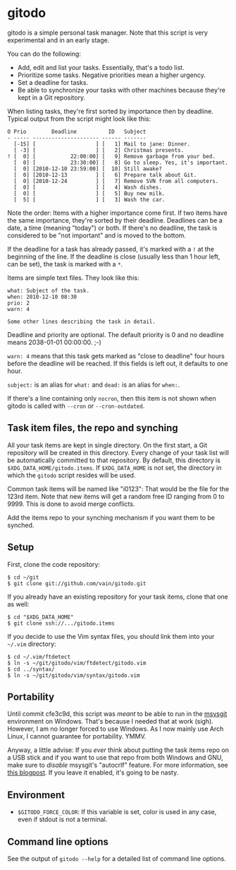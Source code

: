gitodo
======

gitodo is a simple personal task manager. Note that this script is very
experimental and in an early stage.

You can do the following:

* Add, edit and list your tasks. Essentially, that's a todo list.
* Prioritize some tasks. Negative priorities mean a higher urgency.
* Set a deadline for tasks.
* Be able to synchronize your tasks with other machines because they're
  kept in a Git repository.

When listing tasks, they're first sorted by importance then by deadline.
Typical output from the script might look like this:

	O Prio        Deadline          ID   Subject
	- ----- --------------------- ------ -------
	  [-15] [                   ] [   1] Mail to jane: Dinner.
	  [ -3] [                   ] [   2] Christmas presents.
	! [  0] [           22:00:00] [   9] Remove garbage from your bed.
	  [  0] [           23:30:00] [   8] Go to sleep. Yes, it's important.
	  [  0] [2010-12-10 23:59:00] [  10] Still awake?
	  [  0] [2010-12-13         ] [   6] Prepare talk about Git.
	  [  0] [2010-12-24         ] [   7] Remove SVN from all computers.
	  [  0] [                   ] [   4] Wash dishes.
	  [  0] [                   ] [   5] Buy new milk.
	  [  5] [                   ] [   3] Wash the car.

Note the order: Items with a higher importance come first. If two items
have the same importance, they're sorted by their deadline. Deadlines
can be a date, a time (meaning "today") or both. If there's no deadline,
the task is considered to be "not important" and is moved to the bottom.

If the deadline for a task has already passed, it's marked with a `!` at
the beginning of the line. If the deadline is close (usually less than 1
hour left, can be set), the task is marked with a `*`.

Items are simple text files. They look like this:

	what: Subject of the task.
	when: 2010-12-10 08:30
	prio: 2
	warn: 4

	Some other lines describing the task in detail.

Deadline and priority are optional. The default priority is 0 and no
deadline means 2038-01-01 00:00:00. ;-)

`warn: 4` means that this task gets marked as "close to deadline" four
hours before the deadline will be reached. If this fields is left out,
it defaults to one hour.

`subject:` is an alias for `what:` and `dead:` is an alias for `when:`.

If there's a line containing only `nocron`, then this item is not shown
when gitodo is called with `--cron` or `--cron-outdated`.


Task item files, the repo and synching
--------------------------------------

All your task items are kept in single directory. On the first start,
a Git repository will be created in this directory. Every change of your
task list will be automatically committed to that repository. By
default, this directory is `$XDG_DATA_HOME/gitodo.items`. If
`$XDG_DATA_HOME` is not set, the directory in which the `gitodo` script
resides will be used.

Common task items will be named like "i0123": That would be the file for
the 123rd item. Note that new items will get a random free ID ranging
from 0 to 9999. This is done to avoid merge conflicts.

Add the items repo to your synching mechanism if you want them to be
synched.


Setup
-----

First, clone the code repository:

	$ cd ~/git
	$ git clone git://github.com/vain/gitodo.git

If you already have an existing repository for your task items, clone
that one as well:

	$ cd "$XDG_DATA_HOME"
	$ git clone ssh://.../gitodo.items

If you decide to use the Vim syntax files, you should link them into
your `~/.vim` directory:

	$ cd ~/.vim/ftdetect
	$ ln -s ~/git/gitodo/vim/ftdetect/gitodo.vim
	$ cd ../syntax/
	$ ln -s ~/git/gitodo/vim/syntax/gitodo.vim


Portability
-----------

Until commit cfe3c9d, this script was *meant* to be able to run in the
[msysgit](http://code.google.com/p/msysgit/) environment on Windows.
That's because I needed that at work (sigh). However, I am no longer
forced to use Windows. As I now mainly use Arch Linux, I cannot
guarantee for portability. YMMV.

Anyway, a little advise: If you *ever* think about putting the task
items repo on a USB stick and if you want to use that repo from both
Windows and GNU, make sure to *disable* msysgit's "autocrlf" feature.
For more information, see [this
blogpost](http://www.tigraine.at/2010/02/03/disable-autcrlf-in-msysgit/).
If you leave it enabled, it's going to be nasty.


Environment
-----------

* `$GITODO_FORCE_COLOR`: If this variable is set, color is used in any
  case, even if stdout is not a terminal.


Command line options
--------------------

See the output of `gitodo --help` for a detailed list of command line
options.
